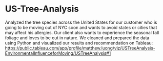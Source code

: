 # US-Tree-Analysis

Analyzed the tree species across the United States for our customer who is going to be moving out of NYC soon and wants to avoid states or cities that may affect his allergies. Our client also wants to experience the seasonal fall foliage and loves to be out in nature. We cleaned and prepared the data using Python and visualized our results and recommendation on Tableau: https://public.tableau.com/app/profile/matthew.luong/viz/USTreeAnalysis-EnvironmentalInfluenceforMoving/USTreeAnalysis#1
